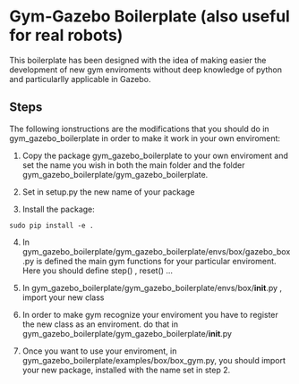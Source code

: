 # Gym-Gazebo Boilerplate (also useful for real robots)

This boilerplate has been designed with the idea of making easier the development of new gym enviroments without deep knowledge of python and particularlly applicable in Gazebo.

## Steps

The following ionstructions are the modifications that you should do in gym_gazebo_boilerplate in order to make it work in your own enviroment:

1. Copy the package gym_gazebo_boilerplate to your own enviroment and set the name you wish in both the main folder and the folder gym_gazebo_boilerplate/gym_gazebo_boilerplate.

2. Set in setup.py the new name of your package

3. Install the package:

```
sudo pip install -e .
```

4. In gym_gazebo_boilerplate/gym_gazebo_boilerplate/envs/box/gazebo_box.py is defined the main gym functions for your particular enviroment. Here you should define step() , reset() ...

5. In gym_gazebo_boilerplate/gym_gazebo_boilerplate/envs/box/__init__.py , import your new class

6. In order to make gym recognize your enviroment you have to register the new class as an enviroment. do that in gym_gazebo_boilerplate/gym_gazebo_boilerplate/__init__.py

7. Once you want to use your enviroment, in gym_gazebo_boilerplate/examples/box/box_gym.py, you should import your new package, installed with the name set in step 2.



